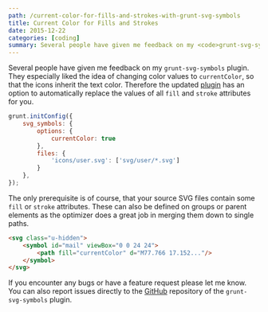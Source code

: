 ```yaml
---
path: /current-color-for-fills-and-strokes-with-grunt-svg-symbols
title: Current Color for Fills and Strokes
date: 2015-12-22
categories: [coding]
summary: Several people have given me feedback on my <code>grunt-svg-symbols</code> plugin. They especially liked the idea of changing color values to <code>currentColor</code>, so that the icons inherit the text color. Therefore the updated plugin has an option to automatically replace the values of all <code>fill</code> and <code>stroke</code> attributes for you.
---
```


Several people have given me feedback on my `grunt-svg-symbols` plugin. They especially liked the idea of changing color values to `currentColor`, so that the icons inherit the text color. Therefore the updated [plugin](https://www.npmjs.com/package/grunt-svg-symbols) has an option to automatically replace the values of all `fill` and `stroke` attributes for you.

~~~ js
grunt.initConfig({
    svg_symbols: {
        options: {
            currentColor: true
        },
        files: {
            'icons/user.svg': ['svg/user/*.svg']
        }
    },
});
~~~

The only prerequisite is of course, that your source SVG files contain some `fill` or `stroke` attributes. These can also be defined on groups or parent elements as the optimizer does a great job in merging them down to single paths.

~~~ html
<svg class="u-hidden">
    <symbol id="mail" viewBox="0 0 24 24">
        <path fill="currentColor" d="M77.766 17.152..."/>
    </symbol>
</svg>
~~~

If you encounter any bugs or have a feature request please let me know. You can also report issues directly to the [GitHub](https://github.com/Lorti/grunt-svg-symbols) repository of the `grunt-svg-symbols` plugin.
